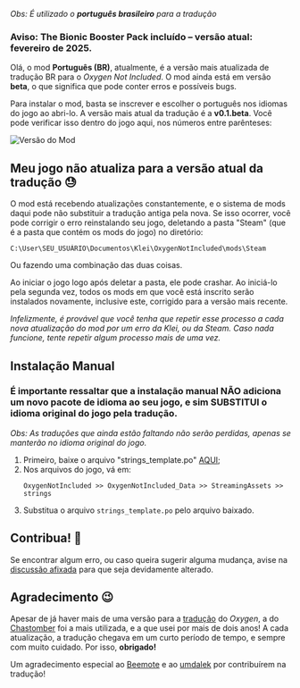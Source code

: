 _Obs: É utilizado o **português brasileiro** para a tradução_

### Aviso: The Bionic Booster Pack incluído – versão atual: fevereiro de 2025.

Olá, o mod **Português (BR)**, atualmente, é a versão mais atualizada de tradução BR para o *Oxygen Not Included*. O mod ainda está em versão **beta**, o que significa que pode conter erros e possíveis bugs.

Para instalar o mod, basta se inscrever e escolher o português nos idiomas do jogo ao abri-lo.
A versão mais atual da tradução é a **v0.1.beta**. Você pode verificar isso dentro do jogo aqui, nos números entre parênteses:

![Versão do Mod](https://imgur.com/oabM1lI.png)

## Meu jogo não atualiza para a versão atual da tradução 😓

O mod está recebendo atualizações constantemente, e o sistema de mods daqui pode não substituir a tradução antiga pela nova. Se isso ocorrer, você pode corrigir o erro reinstalando seu jogo, deletando a pasta "Steam" (que é a pasta que contém os mods do jogo) no diretório:

```
C:\User\SEU_USUÁRIO\Documentos\Klei\OxygenNotIncluded\mods\Steam
```

Ou fazendo uma combinação das duas coisas.

Ao iniciar o jogo logo após deletar a pasta, ele pode crashar. Ao iniciá-lo pela segunda vez, todos os mods em que você está inscrito serão instalados novamente, inclusive este, corrigido para a versão mais recente.

_Infelizmente, é provável que você tenha que repetir esse processo a cada nova atualização do mod por um erro da Klei, ou da Steam. Caso nada funcione, tente repetir algum processo mais de uma vez._

## Instalação Manual

### **É importante ressaltar que a instalação manual NÃO adiciona um novo pacote de idioma ao seu jogo, e sim SUBSTITUI o idioma original do jogo pela tradução.**

_Obs: As traduções que ainda estão faltando não serão perdidas, apenas se manterão no idioma original do jogo._

1. Primeiro, baixe o arquivo "strings_template.po" [AQUI](https://github.com/Matews200/Portugues-2.0.git);
2. Nos arquivos do jogo, vá em:
   ```
   OxygenNotIncluded >> OxygenNotIncluded_Data >> StreamingAssets >> strings
   ```
3. Substitua o arquivo `strings_template.po` pelo arquivo baixado.

## Contribua! 🌱

Se encontrar algum erro, ou caso queira sugerir alguma mudança, avise na [discussão afixada](https://steamcommunity.com/workshop/filedetails/discussion/3229139332/4363500868531347378/) para que seja devidamente alterado.

## Agradecimento 😉

Apesar de já haver mais de uma versão para a [tradução](https://steamcommunity.com/sharedfiles/filedetails/?id=1198657258) do *Oxygen*, a do [Chastomber](https://steamcommunity.com/profiles/76561198061058496) foi a mais utilizada, e a que usei por mais de dois anos! A cada atualização, a tradução chegava em um curto período de tempo, e sempre com muito cuidado. Por isso, **obrigado!**

Um agradecimento especial ao [Beemote](https://steamcommunity.com/profiles/76561198071068545/) e ao [umdalek](https://steamcommunity.com/id/umdalek/) por contribuírem na tradução!